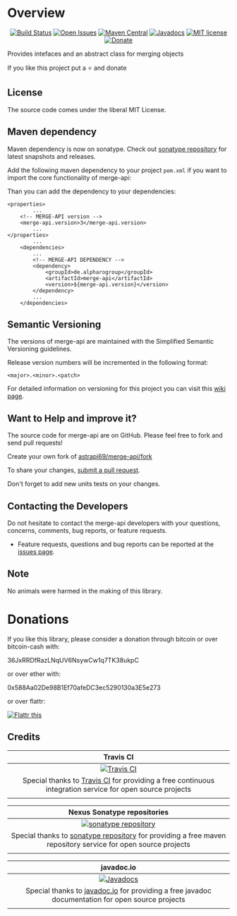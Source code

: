 # Overview

<div align="center">

[![Build Status](https://travis-ci.org/astrapi69/merge-api.svg?branch=develop)](https://travis-ci.org/astrapi69/merge-api) 
[![Open Issues](https://img.shields.io/github/issues/astrapi69/merge-api.svg?style=flat)](https://github.com/astrapi69/merge-api/issues) 
[![Maven Central](https://maven-badges.herokuapp.com/maven-central/de.alpharogroup/merge-api/badge.svg)](https://maven-badges.herokuapp.com/maven-central/de.alpharogroup/merge-api)
[![Javadocs](http://www.javadoc.io/badge/de.alpharogroup/merge-api.svg)](http://www.javadoc.io/doc/de.alpharogroup/merge-api)
[![MIT license](http://img.shields.io/badge/license-MIT-brightgreen.svg?style=flat)](http://opensource.org/licenses/MIT)
[![Donate](https://img.shields.io/badge/donate-❤-ff2244.svg)](https://www.paypal.com/cgi-bin/webscr?cmd=_s-xclick&hosted_button_id=GVBTWLRAZ7HB8)

</div>

Provides intefaces and an abstract class for merging objects 

If you like this project put a ⭐ and donate

## License

The source code comes under the liberal MIT License.

## Maven dependency

Maven dependency is now on sonatype.
Check out [sonatype repository](https://oss.sonatype.org/index.html#nexus-search;gav~de.alpharogroup~merge-api~~~) for latest snapshots and releases.

Add the following maven dependency to your project `pom.xml` if you want to import the core functionality of merge-api:

Than you can add the dependency to your dependencies:

	<properties>
			...
		<!-- MERGE-API version -->
		<merge-api.version>3</merge-api.version>
			...
	</properties>
			...
		<dependencies>
			...
			<!-- MERGE-API DEPENDENCY -->
			<dependency>
				<groupId>de.alpharogroup</groupId>
				<artifactId>merge-api</artifactId>
				<version>${merge-api.version}</version>
			</dependency>
			...
		</dependencies>

## Semantic Versioning

The versions of merge-api are maintained with the Simplified Semantic Versioning guidelines.

Release version numbers will be incremented in the following format:

`<major>.<minor>.<patch>`

For detailed information on versioning for this project you can visit this [wiki page](https://github.com/astrapi69/mvn-parent-projects/wiki/Simplified-Semantic-Versioning).

## Want to Help and improve it? ###

The source code for merge-api are on GitHub. Please feel free to fork and send pull requests!

Create your own fork of [astrapi69/merge-api/fork](https://github.com/astrapi69/merge-api/fork)

To share your changes, [submit a pull request](https://github.com/astrapi69/merge-api/pull/new/develop).

Don't forget to add new units tests on your changes.

## Contacting the Developers

Do not hesitate to contact the merge-api developers with your questions, concerns, comments, bug reports, or feature requests.
- Feature requests, questions and bug reports can be reported at the [issues page](https://github.com/astrapi69/merge-api/issues).

## Note

No animals were harmed in the making of this library.


# Donations

If you like this library, please consider a donation through bitcoin or over bitcoin-cash with:

36JxRRDfRazLNqUV6NsywCw1q7TK38ukpC

or over ether with:

0x588Aa02De98B1Ef70afeDC3ec5290130a3E5e273

or over flattr:

<a href="https://flattr.com/submit/auto?fid=r7vp62&url=https%3A%2F%2Fgithub.com%2Fastrapi69%2Fmerge-api" target="_blank">
<img src="http://api.flattr.com/button/flattr-badge-large.png" alt="Flattr this" title="Flattr this" border="0" />
</a>

## Credits

|**Travis CI**|
|     :---:      |
|[![Travis CI](https://travis-ci.com/images/logos/TravisCI-Full-Color.png)](https://coveralls.io/github/astrapi69/merge-api?branch=master)|
|Special thanks to [Travis CI](https://travis-ci.org) for providing a free continuous integration service for open source projects|
|     <img width=1000/>     |

|**Nexus Sonatype repositories**|
|     :---:      |
|[![sonatype repository](https://img.shields.io/nexus/r/https/oss.sonatype.org/de.alpharogroup/merge-api.svg?style=for-the-badge)](https://oss.sonatype.org/index.html#nexus-search;gav~de.alpharogroup~merge-api~~~)|
|Special thanks to [sonatype repository](https://www.sonatype.com) for providing a free maven repository service for open source projects|
|     <img width=1000/>     |

|**javadoc.io**|
|     :---:      |
|[![Javadocs](http://www.javadoc.io/badge/de.alpharogroup/merge-api.svg)](http://www.javadoc.io/doc/de.alpharogroup/merge-api)|
|Special thanks to [javadoc.io](http://www.javadoc.io) for providing a free javadoc documentation for open source projects|
|     <img width=1000/>     |
